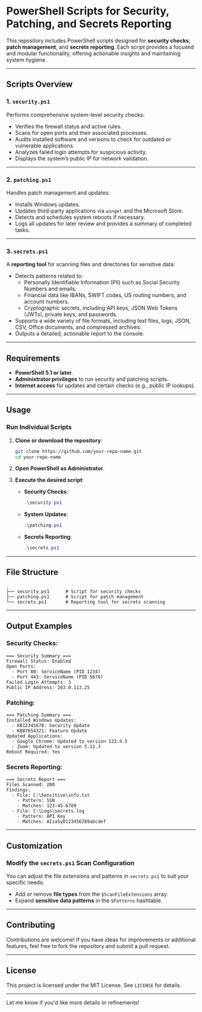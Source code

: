 # PowerShell Scripts for Security, Patching, and Secrets Reporting

This repository includes PowerShell scripts designed for **security checks**, **patch management**, and **secrets reporting**. Each script provides a focused and modular functionality, offering actionable insights and maintaining system hygiene.

---

## **Scripts Overview**

### **1. `security.ps1`**
Performs comprehensive system-level security checks:
- Verifies the firewall status and active rules.
- Scans for open ports and their associated processes.
- Audits installed software and versions to check for outdated or vulnerable applications.
- Analyzes failed login attempts for suspicious activity.
- Displays the system’s public IP for network validation.

---

### **2. `patching.ps1`**
Handles patch management and updates:
- Installs Windows updates.
- Updates third-party applications via `winget` and the Microsoft Store.
- Detects and schedules system reboots if necessary.
- Logs all updates for later review and provides a summary of completed tasks.

---

### **3. `secrets.ps1`**
A **reporting tool** for scanning files and directories for sensitive data:
- Detects patterns related to:
  - Personally Identifiable Information (PII) such as Social Security Numbers and emails.
  - Financial data like IBANs, SWIFT codes, US routing numbers, and account numbers.
  - Cryptographic secrets, including API keys, JSON Web Tokens (JWTs), private keys, and passwords.
- Supports a wide variety of file formats, including text files, logs, JSON, CSV, Office documents, and compressed archives.
- Outputs a detailed, actionable report to the console.

---

## **Requirements**

- **PowerShell 5.1 or later**.
- **Administrator privileges** to run security and patching scripts.
- **Internet access** for updates and certain checks (e.g., public IP lookups).

---

## **Usage**

### **Run Individual Scripts**

1. **Clone or download the repository**:
   ```bash
   git clone https://github.com/your-repo-name.git
   cd your-repo-name
   ```

2. **Open PowerShell as Administrator**.

3. **Execute the desired script**:

   - **Security Checks**:
     ```powershell
     .\security.ps1
     ```

   - **System Updates**:
     ```powershell
     .\patching.ps1
     ```

   - **Secrets Reporting**:
     ```powershell
     .\secrets.ps1
     ```

---

## **File Structure**

```plaintext
.
├── security.ps1      # Script for security checks
├── patching.ps1      # Script for patch management
└── secrets.ps1       # Reporting tool for secrets scanning
```

---

## **Output Examples**

### Security Checks:
```plaintext
=== Security Summary ===
Firewall Status: Enabled
Open Ports:
  - Port 80: ServiceName (PID 1234)
  - Port 443: ServiceName (PID 5678)
Failed Login Attempts: 3
Public IP Address: 203.0.113.25
```

### Patching:
```plaintext
=== Patching Summary ===
Installed Windows Updates:
  - KB12345678: Security Update
  - KB87654321: Feature Update
Updated Applications:
  - Google Chrome: Updated to version 123.4.5
  - Zoom: Updated to version 5.12.3
Reboot Required: Yes
```

### Secrets Reporting:
```plaintext
=== Secrets Report ===
Files Scanned: 200
Findings:
  - File: C:\Sensitive\info.txt
    - Pattern: SSN
    - Matches: 123-45-6789
  - File: C:\Logs\secrets.log
    - Pattern: API Key
    - Matches: AIzaSyD123456789abcdef
```

---

## **Customization**

### Modify the `secrets.ps1` Scan Configuration
You can adjust the file extensions and patterns in `secrets.ps1` to suit your specific needs:
- Add or remove **file types** from the `$ScanFileExtensions` array.
- Expand **sensitive data patterns** in the `$Patterns` hashtable.

---

## **Contributing**

Contributions are welcome! If you have ideas for improvements or additional features, feel free to fork the repository and submit a pull request.

---

## **License**

This project is licensed under the MIT License. See `LICENSE` for details.

--- 

Let me know if you'd like more details or refinements!
